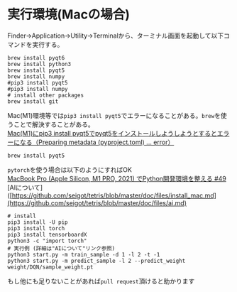 # 実行環境(Macの場合)

Finder→Application→Utility→Terminalから、ターミナル画面を起動して以下コマンドを実行する。<br>

```
brew install pyqt6
brew install python3
brew install pyqt5
brew install numpy
#pip3 install pyqt5
#pip3 install numpy
# install other packages
brew install git
```

Mac(M1)環境等では`pip3 install pyqt5`でエラーになることがある。`brew`を使うことで解決することがある。  
[Mac(M1)にpip3 install pyqt5でpyqt5をインストールしようしようとするとエラーになる（Preparing metadata (pyproject.toml) ... error）](https://qiita.com/seigot/items/c779d187982268cf8b12)  

```
brew install pyqt5
```

`pytorch`を使う場合は以下のようにすればOK  
[MacBook Pro (Apple Silicon, M1 PRO, 2021) でPython開発環境を整える #49](https://github.com/seigot/tetris/issues/49)  
[AIについて]([https://github.com/seigot/tetris/blob/master/doc/files/install_mac.md](https://github.com/seigot/tetris/blob/master/doc/files/ai.md)  

```
# install
pip3 install -U pip
pip3 install torch
pip3 install tensorboardX
python3 -c "import torch"
# 実行例 (詳細は"AIについて"リンク参照)
python3 start.py -m train_sample -d 1 -l 2 -t -1
python3 start.py -m predict_sample -l 2 --predict_weight weight/DQN/sample_weight.pt
```

もし他にも足りないことがあれば`pull request`頂けると助かります

